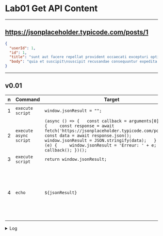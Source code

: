 # Lab01 Get API Content

---

## https://jsonplaceholder.typicode.com/posts/1
````json
{
  "userId": 1,
  "id": 1,
  "title": "sunt aut facere repellat provident occaecati excepturi optio reprehenderit",
  "body": "quia et suscipit\nsuscipit recusandae consequuntur expedita et cum\nreprehenderit molestiae ut ut quas totam\nnostrum rerum est autem sunt rem eveniet architecto"
}
````

---

## v0.01
|n|Command|Target|Value|Description|Log|
|-|-------|------|-----|-----------|---|
|1|`execute script`|`window.jsonResult = "";`||Clear jsonResult|
|2|`execute async script`|`(async () => {   const callback = arguments[0];   try {     const response = await fetch('https://jsonplaceholder.typicode.com/posts/1');     const data = await response.json();     window.jsonResult = JSON.stringify(data);   } catch (e) {     window.jsonResult = 'Erreur: ' + e;   }   callback(); })();`|
|3|`execute script`|`return window.jsonResult;`|`jsonResult`|
|4|`echo`|`${jsonResult}`|||`echo: {"userId":1,"id":1,"title":"sunt aut facere repellat provident occaecati excepturi optio reprehenderit","body":"quia et suscipit\nsuscipit recusandae consequuntur expedita et cum\nreprehenderit molestiae ut ut quas totam\nnostrum rerum est autem sunt rem eveniet architecto"}`|

<details><summary>Log</summary><img src="https://i.imgur.com/LgpewqG.png"></details>	
